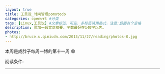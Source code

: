 ```yaml
---
layout: true
title: 工具说_时间管理pomotodo
categories: openwrt #分类
tags: [Linux,工具说] #文章标签，可空，多标签请用格式，注意:后面有个空格
description: 附加一段文章摘要，字数最好在140字以内。
photos:
- http://bruce.u.qiniudn.com/2013/11/27/reading/photos-0.jpg
---
```


本周是成胖子每周一博的第十一周 :smile:

阅读条件:
> 

---

<!--more-->
